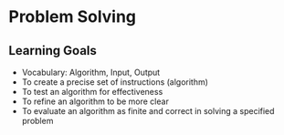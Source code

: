# Problem Solving

## Learning Goals
- Vocabulary: Algorithm, Input, Output
- To create a precise set of instructions (algorithm)
- To test an algorithm for effectiveness
- To refine an algorithm to be more clear
- To evaluate an algorithm as finite and correct in solving a specified problem 
